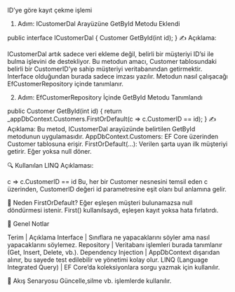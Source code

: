 ﻿ ID’ye göre kayıt çekme işlemi

 1. Adım: ICustomerDal Arayüzüne GetById Metodu Eklendi

public interface ICustomerDal
{
    Customer GetById(int id);
}
✍️ Açıklama:

ICustomerDal artık sadece veri ekleme değil, belirli bir müşteriyi ID’si ile bulma işlevini de destekliyor.
Bu metodun amacı, Customer tablosundaki belirli bir CustomerID'ye sahip müşteriyi veritabanından getirmektir.
Interface olduğundan burada sadece imzası yazılır. Metodun nasıl çalışacağı EfCustomerRepository içinde tanımlanır.

2. Adım: EfCustomerRepository İçinde GetById Metodu Tanımlandı

public Customer GetById(int id)
{
    return _appDbContext.Customers.FirstOrDefault(c => c.CustomerID == id);
}
✍️ Açıklama:
Bu metod, ICustomerDal arayüzünde belirtilen GetById metodunun uygulamasıdır.
AppDbContext.Customers: EF Core üzerinden Customer tablosuna erişir.
FirstOrDefault(...): Verilen şarta uyan ilk müşteriyi getirir. Eğer yoksa null döner.

🔍 Kullanılan LINQ Açıklaması:

c => c.CustomerID == id
Bu, her bir Customer nesnesini temsil eden c üzerinden, CustomerID değeri id parametresine eşit olanı bul anlamına gelir.

🧠 Neden FirstOrDefault?
Eğer eşleşen müşteri bulunamazsa null döndürmesi istenir.
First() kullanılsaydı, eşleşen kayıt yoksa hata fırlatırdı.

📌 Genel Notlar

Terim | Açıklama
Interface | Sınıflara ne yapacaklarını söyler ama nasıl yapacaklarını söylemez.
Repository | Veritabanı işlemleri burada tanımlanır (Get, Insert, Delete, vb.).
Dependency Injection | AppDbContext dışarıdan alınır, bu sayede test edilebilir ve yönetimi kolay olur.
LINQ (Language Integrated Query) | EF Core’da koleksiyonlara sorgu yazmak için kullanılır.



🔁 Akış Senaryosu
Güncelle,silme vb. işlemlerde kullanılır.












